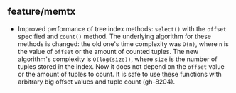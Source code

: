 ## feature/memtx

* Improved performance of tree index methods: `select()` with the `offset`
  specified and `count()` method. The underlying algorithm for these methods is
  changed: the old one's time complexity was `O(n)`, where `n` is the value of
  `offset` or the amount of counted tuples. The new algorithm's complexity is
  `O(log(size))`, where `size` is the number of tuples stored in the index. Now
  it does not depend on the `offset` value or the amount of tuples to count. It
  is safe to use these functions with arbitrary big offset values and tuple
  count (gh-8204).
